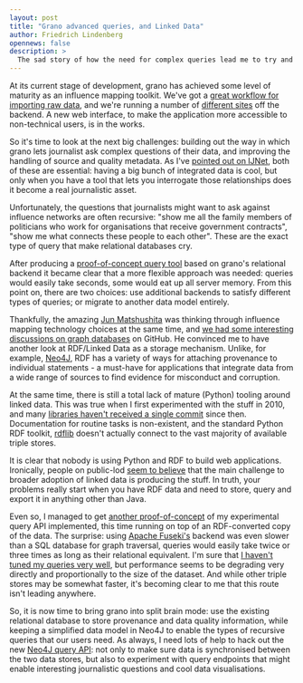 ```yaml
---
layout: post
title: "Grano advanced queries, and Linked Data"
author: Friedrich Lindenberg
opennews: false
description: >
  The sad story of how the need for complex queries lead me to try and migrate grano to use linked data.
---
```


At its current stage of development, grano has achieved some level of maturity as an influence mapping toolkit. We've got a [great workflow for importing raw data](https://github.com/granoproject/granoloader/blob/master/README.md), and we're running a number of [different sites](http://granoproject.org/examples/) off the backend. A new web interface, to make the application more accessible to non-technical users, is in the works.

So it's time to look at the next big challenges: building out the way in which grano lets journalist ask complex questions of their data, and improving the handling of source and quality metadata. As I've [pointed out on IJNet](http://ijnet.org/blog/how-can-online-research-tools-aid-work-investigative-reporters), both of these are essential: having a big bunch of integrated data is cool, but only when you have a tool that lets you interrogate those relationships does it become a real journalistic asset.

Unfortunately, the questions that journalists might want to ask against influence networks are often recursive: "show me all the family members of politicians who work for organisations that receive government contracts", "show me what connects these people to each other". These are the exact type of query that make relational databases cry.

After producing a [proof-of-concept query tool](https://github.com/granoproject/grano-ql) based on grano's relational backend it became clear that a more flexible approach was needed: queries would easily take seconds, some would eat up all server memory. From this point on, there are two choices: use additional backends to satisfy different types of queries; or migrate to another data model entirely.

Thankfully, the amazing [Jun Matshushita](https://iilab.org/#team) was thinking through influence mapping technology choices at the same time, and [we had some interesting discussions on graph databases](https://github.com/uf6/design) on GitHub. He convinced me to have another look at RDF/Linked Data as a storage mechanism. Unlike, for example, [Neo4J](http://neo4j.org), RDF has a variety of ways for attaching provenance to individual statements - a must-have for applications that integrate data from a wide range of sources to find evidence for misconduct and corruption.

At the same time, there is still a total lack of mature (Python) tooling around linked data. This was true when I first experimented with the stuff in 2010, and many [libraries haven't received a single commit](https://bitbucket.org/exogen/telescope/src) since then. Documentation for routine tasks is non-existent, and the standard Python RDF toolkit, [rdflib](http://rdflib.org) doesn't actually connect to the vast majority of available triple stores.

It is clear that nobody is using Python and RDF to build web applications. Ironically, people on public-lod [seem to believe](http://lists.w3.org/Archives/Public/public-lod/2013Jun/0604.html) that the main challenge to broader adoption of linked data is producing the stuff. In truth, your problems really start when you have RDF data and need to store, query and export it in anything other than Java.

Even so, I managed to get [another proof-of-concept](https://github.com/pudo/linked-grano) of my experimental query API implemented, this time running on top of an RDF-converted copy of the data. The surprise: using [Apache Fuseki's](https://jena.apache.org/) backend was even slower than a SQL database for graph traversal, queries would easily take twice or three times as long as their relational equivalent. I'm sure that [I haven't tuned my queries very well](https://github.com/uf6/design/issues/6), but performance seems to be degrading very directly and proportionally to the size of the dataset. And while other triple stores may be somewhat faster, it's becoming clear to me that this route isn't leading anywhere.

So, it is now time to bring grano into split brain mode: use the existing relational database to store provenance and data quality information, while keeping a simplified data model in Neo4J to enable the types of recursive queries that our users need. As always, I need lots of help to hack out the new [Neo4J query API](https://github.com/granoproject/grano-neo4j): not only to make sure data is synchronised between the two data stores, but also to experiment with query endpoints that might enable interesting journalistic questions and cool data visualisations. 
